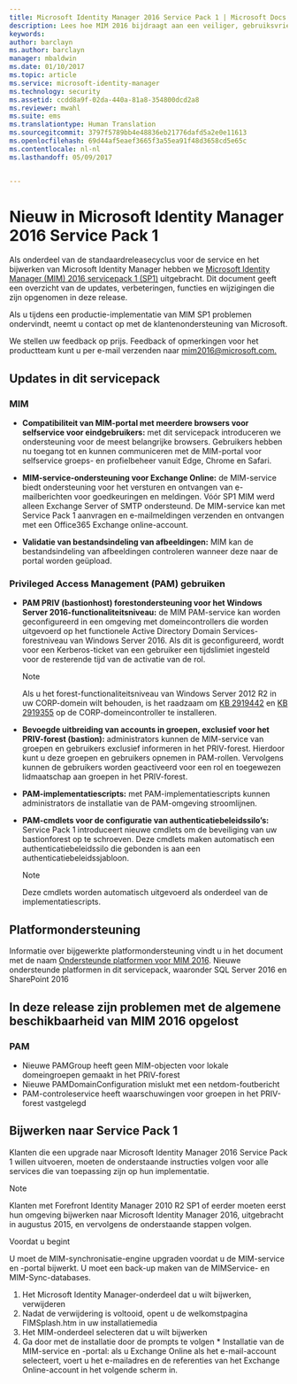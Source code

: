```yaml
---
title: Microsoft Identity Manager 2016 Service Pack 1 | Microsoft Docs
description: Lees hoe MIM 2016 bijdraagt aan een veiliger, gebruiksvriendelijker identiteitsbeheer in de cloud en on-premises.
keywords: 
author: barclayn
ms.author: barclayn
manager: mbaldwin
ms.date: 01/10/2017
ms.topic: article
ms.service: microsoft-identity-manager
ms.technology: security
ms.assetid: ccdd8a9f-02da-440a-81a8-354800dcd2a8
ms.reviewer: mwahl
ms.suite: ems
ms.translationtype: Human Translation
ms.sourcegitcommit: 3797f5789bb4e48836eb21776dafd5a2e0e11613
ms.openlocfilehash: 69d44af5eaef3665f3a55ea91f48d3658cd5e65c
ms.contentlocale: nl-nl
ms.lasthandoff: 05/09/2017


---
```

# <a name="whats-new-for-microsoft-identity-manager-2016-service-pack-1"></a>Nieuw in Microsoft Identity Manager 2016 Service Pack 1 #

Als onderdeel van de standaardreleasecyclus voor de service en het bijwerken van Microsoft Identity Manager hebben we [Microsoft Identity Manager (MIM) 2016 servicepack 1 (SP1)](https://msdn.microsoft.com/subscriptions/downloads/?fileid=70212#searchTerm=&Languages=en&PageSize=10&PageIndex=0&FileId=70212) uitgebracht. Dit document geeft een overzicht van de updates, verbeteringen, functies en wijzigingen die zijn opgenomen in deze release.

Als u tijdens een productie-implementatie van MIM SP1 problemen ondervindt, neemt u contact op met de klantenondersteuning van Microsoft.

We stellen uw feedback op prijs. Feedback of opmerkingen voor het productteam kunt u per e-mail verzenden naar [mim2016@microsoft.com.](mailto:mim2016@microsoft.com)



## <a name="updates-in-this-service-pack"></a>Updates in dit servicepack #

### <a name="mim"></a>MIM

- **Compatibiliteit van MIM-portal met meerdere browsers voor selfservice voor eindgebruikers:** met dit servicepack introduceren we ondersteuning voor de meest belangrijke browsers. Gebruikers hebben nu toegang tot en kunnen communiceren met de MIM-portal voor selfservice groeps- en profielbeheer vanuit Edge, Chrome en Safari.

- **MIM-service-ondersteuning voor Exchange Online:** de MIM-service biedt ondersteuning voor het versturen en ontvangen van e-mailberichten voor goedkeuringen en meldingen. Vóór SP1 MIM werd alleen Exchange Server of SMTP ondersteund. De MIM-service kan met Service Pack 1 aanvragen en e-mailmeldingen verzenden en ontvangen met een Office365 Exchange online-account.

- **Validatie van bestandsindeling van afbeeldingen:** MIM kan de bestandsindeling van afbeeldingen controleren wanneer deze naar de portal worden geüpload.

### <a name="privileged-access-managementpam"></a>Privileged Access Management (PAM) gebruiken

- **PAM PRIV (bastionhost) forestondersteuning voor het Windows Server 2016-functionaliteitsniveau:** de MIM PAM-service kan worden geconfigureerd in een omgeving met domeincontrollers die worden uitgevoerd op het functionele Active Directory Domain Services-forestniveau van Windows Server 2016. Als dit is geconfigureerd, wordt voor een Kerberos-ticket van een gebruiker een tijdslimiet ingesteld voor de resterende tijd van de activatie van de rol.

    >[!Note]
    Als u het forest-functionaliteitsniveau van Windows Server 2012 R2 in uw CORP-domein wilt behouden, is het raadzaam om [KB 2919442](https://support.microsoft.com/en-us/kb/2919442) en [KB 2919355](https://support.microsoft.com/en-us/kb/2919355) op de CORP-domeincontroller te installeren.

- **Bevoegde uitbreiding van accounts in groepen, exclusief voor het PRIV-forest (bastion):** administrators kunnen de MIM-service van groepen en gebruikers exclusief informeren in het PRIV-forest. Hierdoor kunt u deze groepen en gebruikers opnemen in PAM-rollen.  Vervolgens kunnen de gebruikers worden geactiveerd voor een rol en toegewezen lidmaatschap aan groepen in het PRIV-forest.

- **PAM-implementatiescripts:** met PAM-implementatiescripts kunnen administrators de installatie van de PAM-omgeving stroomlijnen.

- **PAM-cmdlets voor de configuratie van authenticatiebeleidssilo’s:** Service Pack 1 introduceert nieuwe cmdlets om de beveiliging van uw bastionforest op te schroeven. Deze cmdlets maken automatisch een authenticatiebeleidssilo die gebonden is aan een authenticatiebeleidssjabloon.

    >[!Note]
    Deze cmdlets worden automatisch uitgevoerd als onderdeel van de implementatiescripts.


## <a name="platform-support"></a>Platformondersteuning
Informatie over bijgewerkte platformondersteuning vindt u in het document met de naam [Ondersteunde platformen voor MIM 2016](microsoft-identity-manager-2016-supported-platforms.md).  Nieuwe ondersteunde platformen in dit servicepack, waaronder SQL Server 2016 en SharePoint 2016

## <a name="issues-fixed-in-this-release-from-mim-2016-general-availability"></a>In deze release zijn problemen met de algemene beschikbaarheid van MIM 2016 opgelost

### <a name="pam"></a>PAM
- Nieuwe PAMGroup heeft geen MIM-objecten voor lokale domeingroepen gemaakt in het PRIV-forest
- Nieuwe PAMDomainConfiguration mislukt met een netdom-foutbericht
- PAM-controleservice heeft waarschuwingen voor groepen in het PRIV-forest vastgelegd

## <a name="how-to-upgrade-to-service-pack-1"></a>Bijwerken naar Service Pack 1

Klanten die een upgrade naar Microsoft Identity Manager 2016 Service Pack 1 willen uitvoeren, moeten de onderstaande instructies volgen voor alle services die van toepassing zijn op hun implementatie.

>[!Note]
>Klanten met Forefront Identity Manager 2010 R2 SP1 of eerder moeten eerst hun omgeving bijwerken naar Microsoft Identity Manager 2016, uitgebracht in augustus 2015, en vervolgens de onderstaande stappen volgen.

Voordat u begint

U moet de MIM-synchronisatie-engine upgraden voordat u de MIM-service en -portal bijwerkt.
U moet een back-up maken van de MIMService- en MIM-Sync-databases.

  1. Het Microsoft Identity Manager-onderdeel dat u wilt bijwerken, verwijderen
  2. Nadat de verwijdering is voltooid, opent u de welkomstpagina FIMSplash.htm in uw installatiemedia
  3. Het MIM-onderdeel selecteren dat u wilt bijwerken
  4. Ga door met de installatie door de prompts te volgen
    * Installatie van de MIM-service en -portal: als u Exchange Online als het e-mail-account selecteert, voert u het e-mailadres en de referenties van het Exchange Online-account in het volgende scherm in.

